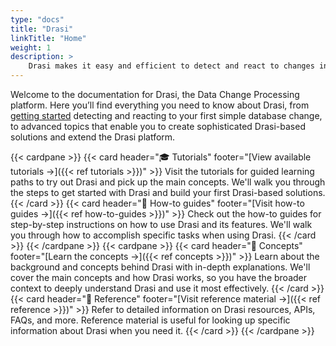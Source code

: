 ```yaml
---
type: "docs"
title: "Drasi"
linkTitle: "Home"
weight: 1
description: >
    Drasi makes it easy and efficient to detect and react to changes in databases
---
```


Welcome to the documentation for Drasi, the Data Change Processing platform. Here you’ll find everything you need to know about Drasi, from [getting started](/getting-started) detecting and reacting to your first simple database change, to advanced topics that enable you to create sophisticated Drasi-based solutions and extend the Drasi platform.

{{< cardpane >}} {{< card header="🎓 Tutorials" footer="[View available tutorials →]({{< ref tutorials >}})" >}} Visit the tutorials for guided learning paths to try out Drasi and pick up the main concepts. We'll walk you through the steps to get started with Drasi and build your first Drasi-based solutions. {{< /card >}} {{< card header="📘 How-to guides" footer="[Visit how-to guides →]({{< ref how-to-guides >}})" >}} Check out the how-to guides for step-by-step instructions on how to use Drasi and its features. We'll walk you through how to accomplish specific tasks when using Drasi. {{< /card >}} {{< /cardpane >}} {{< cardpane >}} {{< card header="💭 Concepts" footer="[Learn the concepts →]({{< ref concepts >}})" >}} Learn about the background and concepts behind Drasi with in-depth explanations. We'll cover the main concepts and how Drasi works, so you have the broader context to deeply understand Drasi and use it most effectively. {{< /card >}} {{< card header="🧾 Reference" footer="[Visit reference material →]({{< ref reference >}})" >}} Refer to detailed information on Drasi resources, APIs, FAQs, and more. Reference material is useful for looking up specific information about Drasi when you need it. {{< /card >}} {{< /cardpane >}}
